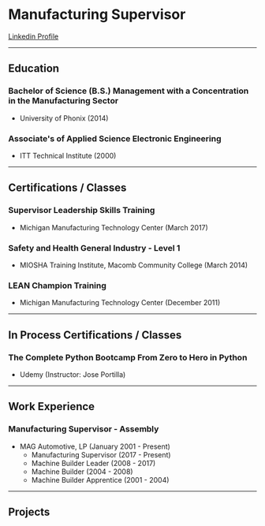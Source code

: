 # Manufacturing Supervisor

[Linkedin Profile](https://www.linkedin.com/in/aricvantroostenberghe/)
* * *
## Education
### Bachelor of Science (B.S.) Management with a Concentration in the Manufacturing Sector
- University of Phonix (2014)

### Associate's of Applied Science Electronic Engineering
- ITT Technical Institute (2000)
* * *
## Certifications / Classes
### Supervisor Leadership Skills Training
- Michigan Manufacturing Technology Center (March 2017)

### Safety and Health General Industry - Level 1
- MIOSHA Training Institute, Macomb Community College (March 2014)

### LEAN Champion Training
- Michigan Manufacturing Technology Center (December 2011)
* * *
## In Process Certifications / Classes
### The Complete Python Bootcamp From Zero to Hero in Python
- Udemy (Instructor: Jose Portilla)
* * *
## Work Experience
### Manufacturing Supervisor - Assembly
- MAG Automotive, LP (January 2001 - Present)
  - Manufacturing Supervisor (2017 - Present)
  - Machine Builder Leader (2008 - 2017)
  - Machine Builder (2004 - 2008)
  - Machine Builder Apprentice (2001 - 2004)

* * *
## Projects




<!--
**AricVt/AricVt** is a ✨ _special_ ✨ repository because its `README.md` (this file) appears on your GitHub profile.

Here are some ideas to get you started:

- 🔭 I’m currently working on ...
- 🌱 I’m currently learning ...
- 👯 I’m looking to collaborate on ...
- 🤔 I’m looking for help with ...
- 💬 Ask me about ...
- 📫 How to reach me: ...
- 😄 Pronouns: ...
- ⚡ Fun fact: ...
-->
